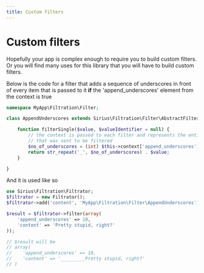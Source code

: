 ```yaml
---
title: Custom filters
---
```


# Custom filters

Hopefully your app is complex enough to require you to build custom filters. Or you will find many uses for this library that you will have to build custom filters.

Below is the code for a filter that adds a sequence of underscores in front of every item that is passed to it **if** the 'append_underscores' element from the context is true

```php
namespace MyApp\Filtration\Filter;

class AppendUnderscores extends Sirius\Filtration\Filter\AbstractFilter {

    function filterSingle($value, $valueIdentifier = null) {
        // the context is passed to each filter and represents the entire dataset 
        // that was sent to be filtered 
        $no_of_underscores = (int) $this->context['append_underscores']
        return str_repeat('_', $no_of_underscores) . $value;
    }

}
```

And it is used like so

```php
use Sirius\Filtration\Filtrator;
$filtrator = new Filtrator();
$filtrator->add('content', 'MyApp\Filtration\Filter\AppendUnderscores');

$result = $filtrator->filter(array(
    'append_underscores' => 10,
    'content' => 'Pretty stupid, right?'
));

// $result will be
// array(
//    'append_underscores' => 10,
//    'content' => '_________Pretty stupid, right?'
// )
```